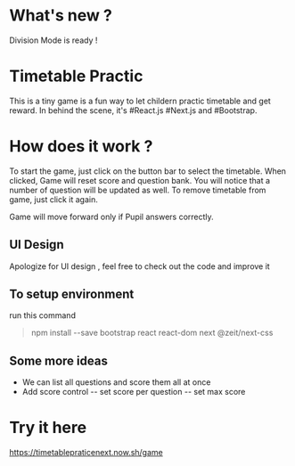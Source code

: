 # What's new ?
Division Mode is ready !

# Timetable Practic

This is a tiny game is a fun way to let childern practic timetable and get reward. In behind the scene, it's #React.js #Next.js and #Bootstrap.

# How does it work ?

To start the game, just click on the button bar to select the timetable. When clicked, Game will reset score and question bank. You will notice that a number of question will be updated as well. To remove timetable from game, just click it again.

Game will move forward only if Pupil answers correctly. 

## UI Design

Apologize for UI design , feel free to check out the code and improve it 

## To setup environment

run this command
>npm install --save bootstrap react react-dom next @zeit/next-css

## Some more ideas

- We can list all questions and score them all at once
- Add score control
-- set score per question
-- set max score

# Try it here
https://timetablepraticenext.now.sh/game
